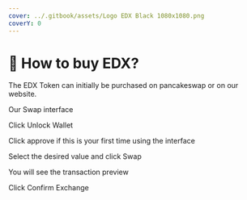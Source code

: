 ```yaml
---
cover: ../.gitbook/assets/Logo EDX Black 1080x1080.png
coverY: 0
---
```


# 🐋 How to buy EDX?

The EDX Token can initially be purchased on pancakeswap or on our website.

Our Swap interface

Click Unlock Wallet

Click approve if this is your first time using the interface

Select the desired value and click Swap

You will see the transaction preview

Click Confirm Exchange

